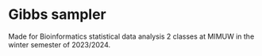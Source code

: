 # Gibbs sampler

Made for Bioinformatics statistical data analysis 2 classes at MIMUW in the winter semester of 2023/2024.
